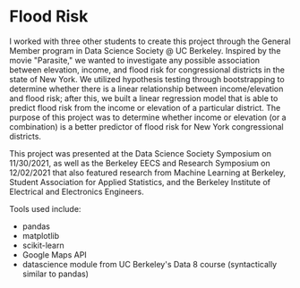 # Flood Risk
I worked with three other students to create this project through the General Member program in Data Science Society @ UC Berkeley. Inspired by the movie "Parasite," we wanted to investigate any possible association between elevation, income, and flood risk for congressional districts in the state of New York. We utilized hypothesis testing through bootstrapping to determine whether there is a linear relationship between income/elevation and flood risk; after this, we built a linear regression model that is able to predict flood risk from the income or elevation of a particular district. The purpose of this project was to determine whether income or elevation (or a combination) is a better predictor of flood risk for New York congressional districts.

This project was presented at the Data Science Society Symposium on 11/30/2021, as well as the Berkeley EECS and Research Symposium on 12/02/2021 that also featured research from Machine Learning at Berkeley, Student Association for Applied Statistics, and the Berkeley Institute of Electrical and Electronics Engineers. 

Tools used include:
- pandas
- matplotlib
- scikit-learn
- Google Maps API
- datascience module from UC Berkeley's Data 8 course (syntactically similar to pandas)
